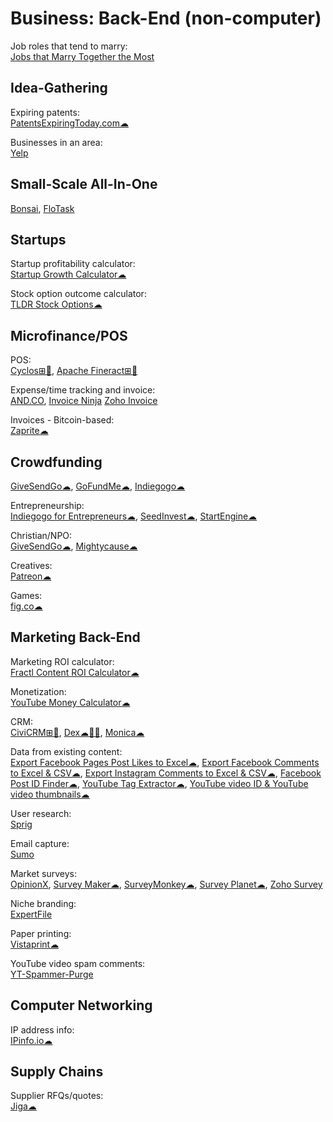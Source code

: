 # Business: Back-End (non-computer)

Job roles that tend to marry:  
[Jobs that Marry Together the Most](https://flowingdata.com/2021/05/26/jobs-that-marry-together/)

## Idea-Gathering

Expiring patents:  
[PatentsExpiringToday.com☁](https://patentsexpiringtoday.com/)

Businesses in an area:  
[Yelp](https://www.yelp.com/)

## Small-Scale All-In-One

[Bonsai](https://www.hellobonsai.com/),
[FloTask](https://flotask.webflow.io/)

## Startups

Startup profitability calculator:  
[Startup Growth Calculator☁](http://growth.tlb.org/#)

Stock option outcome calculator:  
[TLDR Stock Options☁](https://tldroptions.io/)

## Microfinance/POS

POS:  
[Cyclos⊞🐧](https://www.cyclos.org/),
[Apache Fineract⊞🐧](https://github.com/apache/fineract)

Expense/time tracking and invoice:  
[AND.CO](https://www.and.co/),
[Invoice Ninja](https://www.invoiceninja.com/)
[Zoho Invoice](https://www.zoho.com/invoice/)

Invoices - Bitcoin-based:  
[Zaprite☁](https://zaprite.com/)

## Crowdfunding

[GiveSendGo☁](https://givesendgo.com/),
[GoFundMe☁](https://www.gofundme.com/),
[Indiegogo☁](https://www.indiegogo.com/)

Entrepreneurship:  
[Indiegogo for Entrepreneurs☁](https://entrepreneur.indiegogo.com/),
[SeedInvest☁](https://www.seedinvest.com/),
[StartEngine☁](https://www.startengine.com/)

Christian/NPO:  
[GiveSendGo☁](https://www.givesendgo.com/),
[Mightycause☁](https://www.mightycause.com/)

Creatives:  
[Patreon☁](https://www.patreon.com/)

Games:  
[fig.co☁](https://www.fig.co/)

## Marketing Back-End

Marketing ROI calculator:  
[Fractl Content ROI Calculator☁](http://frac.tl/content-roi-calc/)

Monetization:  
[YouTube Money Calculator☁](https://commentpicker.com/youtube-money-calculator.php)

CRM:  
[CiviCRM⊞🐧](https://civicrm.org/),
[Dex☁🍎🤖](https://getdex.com/),
[Monica☁](https://github.com/monicahq/monica)

Data from existing content:  
[Export Facebook Pages Post Likes to Excel☁](https://commentpicker.com/export-likes-facebook.php),
[Export Facebook Comments to Excel & CSV☁](https://commentpicker.com/export-comments-facebook.php),
[Export Instagram Comments to Excel & CSV☁](https://commentpicker.com/export-comments-instagram.php),
[Facebook Post ID Finder☁](https://commentpicker.com/facebook-post-id-finder.php),
[YouTube Tag Extractor☁](https://commentpicker.com/youtube-tag-extractor.php),
[YouTube video ID & YouTube video thumbnails☁](https://commentpicker.com/youtube-video-id.php)

User research:  
[Sprig](https://sprig.com/)

Email capture:  
[Sumo](https://sumo.com/)

Market surveys:  
[OpinionX](https://www.opinionx.co/),
[Survey Maker☁](https://www.survey-maker.com/),
[SurveyMonkey☁](https://www.surveymonkey.com/),
[Survey Planet☁](https://surveyplanet.com/),
[Zoho Survey](https://www.zoho.com/survey/)

Niche branding:  
[ExpertFile](https://expertfile.com/)

Paper printing:  
[Vistaprint☁](https://www.vistaprint.com/)

YouTube video spam comments:  
[YT-Spammer-Purge](https://github.com/ThioJoe/YT-Spammer-Purge)

## Computer Networking

IP address info:  
[IPinfo.io☁](https://ipinfo.io/)

## Supply Chains

Supplier RFQs/quotes:  
[Jiga☁](https://jiga.io/)
